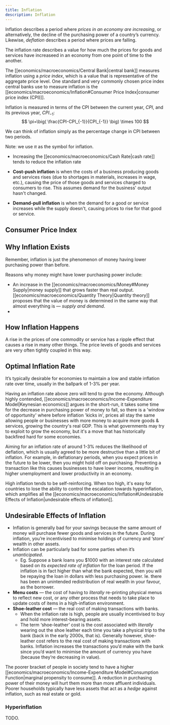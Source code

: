 ```yaml
---
title: Inflation
description: Inflation
---
```


Inflation describes a period where *prices in an economy are increasing*, or alternatively, the decline of the purchasing power of a country’s currency. Likewise, *deflation* describes a period where prices are falling.

The inflation rate describes a value for how much the prices for goods and services have increaseed in an economy from one point of time to the another.

The [[economics/macroeconomics/Central Bank|central bank]] measures inflation using a *price index*, which is a value that is representative of the aggregate price level. One standard and very commonly chosen price index central banks use to measure inflation is the [[economics/macroeconomics/Inflation#Consumer Price Index|consumer price index (CPI)]].

Inflation is measured in terms of the CPI between the current year, $CPI$, and its previous year, $CPI_{-1}$:
$$
	\pi=\big( \frac{CPI-CPI_{-1}}{CPI_{-1}} \big) \times 100
$$

We can think of inflation simply as the percentage change in CPI between two periods. 

Note: we use $\pi$ as the symbol for inflation.




- Increasing the [[economics/macroeconomics/Cash Rate|cash rate]] tends to reduce the inflation rate



- **Cost-push inflation** is when the costs of a business producing goods and services rises (due to shortages in materials, increases in wage, etc.), causing the price of those goods and services charged to consumers to rise. This assumes demand for the business' output hasn't changed.
- **Demand-pull inflation** is when the demand for a good or service increases while the supply doesn't, causing prices to rise for that good or service.

## Consumer Price Index


## Why Inflation Exists

Remember, inflation is just the phenomenon of money having lower purchasing power than before. 

Reasons why money might have lower purchasing power include:
- An increase in the [[economics/macroeconomics/Money#Money Supply|money supply]] that grows faster than real output. [[economics/macroeconomics/Quantity Theory|Quantity theory]] proposes that the value of money is determined in the same way that almost everything is — *supply and demand*.
- 

## How Inflation Happens
A rise in the prices of one commodity or service has a ripple effect that causes a rise in many other things. The price levels of goods and services are very often tightly coupled in this way.

## Optimal Inflation Rate
It’s typically desirable for economies to maintain a low and stable inflation rate over time, usually in the ballpark of 1-3% per year.

Having an inflation rate above zero will tend to grow the economy. Although highly contended, [[economics/macroeconomics/Income-Expenditure Model|Keynesian economics]] argues in the short-run, it takes some time for the decrease in purchasing power of money to fall, so there is a 'window of opportunity' where before inflation 'kicks in', prices all stay the same allowing people or businesses with more money to acquire more goods & services, growing the country's real GDP. This is what governments may try to exploit to grow the economy, but it's a move that has historically backfired hard for some economies.

Aiming for an inflation rate of around 1-3% reduces the likelihood of deflation, which is usually agreed to be more destructive than a little bit of inflation. For example, in deflationary periods, when you expect prices in the future to be lower, then you might hold off on purchasing. Preventing a transaction like this causes businesses to have lower income, resulting in higher unemployment and lower productivity in an economy.

High inflation tends to be self-reinforcing. When too high, it's easy for countries to lose the ability to control the escalation towards hyperinflation, which amplifies all the [[economics/macroeconomics/Inflation#Undesirable Effects of Inflation|undesirable effects of inflation]].

## Undesirable Effects of Inflation

- Inflation is generally bad for your savings because the same amount of money will purchase fewer goods and services in the future. During inflation, you’re incentivised to minimise holdings of currency and ‘store’ wealth in other assets.
- Inflation can be particularly bad for some parties when it’s *unanticipated*.
    - Eg. Suppose a bank loans you $1000 with an interest rate calculated based on its *expected rate of inflation* for the loan period. If the inflation is in fact higher than what the bank expected, then you will be repaying the loan in dollars with less purchasing power. Ie. there has been an unintended redistribution of real wealth in your favour, as the borrower.
- **Menu costs** — the cost of having to *literally* re-printing physical menus to reflect new cost, or any other process that needs to take place to update costs of items in a high-inflation environment.
- **Shoe-leather cost** — the real cost of making transactions with banks.
    - When the inflation rate is high, people are usually incentivised to buy and hold more interest-bearing assets.
    - The term ‘shoe-leather’ cost is the cost associated with *literally* wearing out the shoe leather each time you take a physical trip to the bank (back in the early 2000s, that is). Generally however, shoe-leather cost refers to the real cost of making transactions with banks. Inflation increases the transactions you’d make with the bank since you’d want to minimise the amount of currency you have (because they’re decreasing in value).


The poorer bracket of people in society tend to have a higher [[economics/macroeconomics/Income-Expenditure Model#Consumption Function|marginal propensity to consume]]. A reduction in purchasing power of their money will hurt them more than more affluent individuals. Poorer households typically have less assets that act as a *hedge* against inflation, such as real estate or gold.

### Hyperinflation
TODO.
